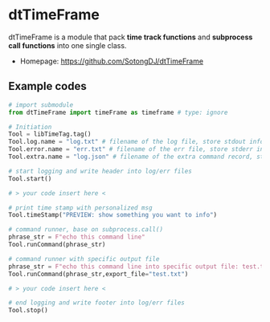 # dtTimeFrame

dtTimeFrame is a module that pack **time track functions** and **subprocess call functions** into one single class.

- Homepage: <https://github.com/SotongDJ/dtTimeFrame>

## Example codes

```python
# import submodule
from dtTimeFrame import timeFrame as timeframe # type: ignore

# Initiation
Tool = libTimeTag.tag()
Tool.log.name = "log.txt" # filename of the log file, store stdout info
Tool.error.name = "err.txt" # filename of the err file, store stderr info
Tool.extra.name = "log.json" # filename of the extra command record, store time stamp, commands and others info

# start logging and write header into log/err files
Tool.start()

# > your code insert here < 

# print time stamp with personalized msg
Tool.timeStamp("PREVIEW: show something you want to info")

# command runner, base on subprocess.call()
phrase_str = F"echo this command line"
Tool.runCommand(phrase_str)

# command runner with specific output file
phrase_str = F"echo this command line into specific output file: test.txt"
Tool.runCommand(phrase_str,export_file="test.txt")

# > your code insert here < 

# end logging and write footer into log/err files 
Tool.stop()
```
